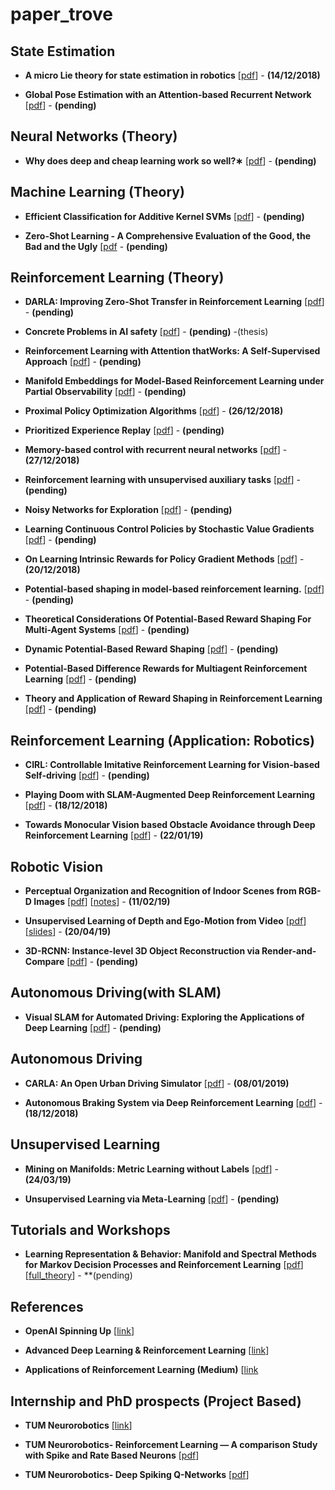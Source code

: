 # paper_trove


## State Estimation

- **A micro Lie theory for state estimation in robotics** [[pdf](https://arxiv.org/pdf/1812.01537.pdf)] - **(14/12/2018)**

- **Global Pose Estimation with an Attention-based Recurrent Network** [[pdf](https://arxiv.org/pdf/1802.06857.pdf)] - **(pending)**


## Neural Networks (Theory)

- **Why does deep and cheap learning work so well?∗** [[pdf](https://arxiv.org/pdf/1608.08225.pdf)] - **(pending)**

## Machine Learning (Theory)

- **Efficient Classification for Additive Kernel SVMs** [[pdf](https://ieeexplore.ieee.org/stamp/stamp.jsp?tp=&arnumber=6165310)] - **(pending)**

- **Zero-Shot Learning - A Comprehensive Evaluation of the Good, the Bad and the Ugly** [[pdf](https://arxiv.org/pdf/1707.00600.pdf) - **(pending)**

## Reinforcement Learning (Theory)

- **DARLA: Improving Zero-Shot Transfer in Reinforcement Learning** [[pdf](http://proceedings.mlr.press/v70/higgins17a/higgins17a.pdf)] - **(pending)**

- **Concrete Problems in AI safety** [[pdf](https://arxiv.org/pdf/1606.06565.pdf)] - **(pending)** -(thesis)

- **Reinforcement Learning with Attention thatWorks: A Self-Supervised Approach** [[pdf](https://arxiv.org/pdf/1904.03367.pdf)] - **(pending)**

- **Manifold Embeddings for Model-Based Reinforcement Learning under Partial Observability** [[pdf](https://papers.nips.cc/paper/3640-manifold-embeddings-for-model-based-reinforcement-learning-under-partial-observability.pdf)] - **(pending)**

- **Proximal Policy Optimization Algorithms** [[pdf](https://arxiv.org/pdf/1707.06347.pdf)] - **(26/12/2018)**

- **Prioritized Experience Replay** [[pdf](https://arxiv.org/pdf/1511.05952.pdf)] - **(pending)**

- **Memory-based control with recurrent neural networks** [[pdf](http://rll.berkeley.edu/deeprlworkshop/papers/rdpg.pdf)] - **(27/12/2018)** 

- **Reinforcement learning with unsupervised auxiliary tasks** [[pdf](https://arxiv.org/pdf/1611.05397.pdf)] - **(pending)**

- **Noisy Networks for Exploration** [[pdf](https://arxiv.org/pdf/1706.10295.pdf)] - **(pending)**

- **Learning Continuous Control Policies by Stochastic Value Gradients** [[pdf](https://papers.nips.cc/paper/5796-learning-continuous-control-policies-by-stochastic-value-gradients.pdf)] - **(pending)**

- **On Learning Intrinsic Rewards for Policy Gradient Methods** [[pdf](https://arxiv.org/pdf/1804.06459.pdf)] - **(20/12/2018)**

- **Potential-based shaping in model-based reinforcement learning.** [[pdf](https://www.aaai.org/Papers/AAAI/2008/AAAI08-096.pdf)] - **(pending)**

- **Theoretical Considerations Of Potential-Based Reward Shaping For Multi-Agent Systems** [[pdf](http://www.aamas-conference.org/Proceedings/aamas2011/papers/D1_G45.pdf)] - **(pending)**

- **Dynamic Potential-Based Reward Shaping** [[pdf](http://www.ifaamas.org/Proceedings/aamas2012/papers/2C_3.pdf)] - **(pending)**

- **Potential-Based Difference Rewards for Multiagent Reinforcement Learning** [[pdf](http://web.engr.oregonstate.edu/~ktumer/publications/files/tumer-devlin_aamas14.pdf)] - **(pending)**

- **Theory and Application of Reward Shaping in Reinforcement Learning** [[pdf](https://core.ac.uk/download/pdf/4820036.pdf)] - **(pending)**



## Reinforcement Learning (Application: Robotics)

- **CIRL: Controllable Imitative Reinforcement Learning for Vision-based Self-driving** [[pdf](https://eccv2018.org/openaccess/content_ECCV_2018/papers/Xiaodan_Liang_CIRL_Controllable_Imitative_ECCV_2018_paper.pdf)] - **(pending)**

- **Playing Doom with SLAM-Augmented Deep Reinforcement Learning** [[pdf](https://arxiv.org/pdf/1612.00380.pdf)] - **(18/12/2018)**

- **Towards Monocular Vision based Obstacle
Avoidance through Deep Reinforcement Learning** [[pdf](https://arxiv.org/pdf/1706.09829.pdf)] - **(22/01/19)**

## Robotic Vision 

- **Perceptual Organization and Recognition of Indoor Scenes from RGB-D Images** [[pdf](http://saurabhg.web.illinois.edu/pdfs/gupta2013perceptual.pdf)] [[notes](papers/Gupta_Perceptual_Organization_and_2013_CVPR_paper.pdf)] - **(11/02/19)**

- **Unsupervised Learning of Depth and Ego-Motion from Video** [[pdf](https://people.eecs.berkeley.edu/~tinghuiz/projects/SfMLearner/cvpr17_sfm_final.pdf)] [[slides](https://people.eecs.berkeley.edu/~tinghuiz/projects/SfMLearner/)] - **(20/04/19)**

- **3D-RCNN: Instance-level 3D Object Reconstruction via Render-and-Compare** [[pdf](http://abhijitkundu.info/Publications/3DRCNN_CVPR18.pdf)] - **(pending)**


## Autonomous Driving(with SLAM)

- **Visual SLAM for Automated Driving: Exploring the Applications of Deep Learning** [[pdf](http://openaccess.thecvf.com/content_cvpr_2018_workshops/papers/w9/Milz_Visual_SLAM_for_CVPR_2018_paper.pdf)] - **(pending)**



## Autonomous Driving

- **CARLA: An Open Urban Driving Simulator** [[pdf](http://proceedings.mlr.press/v78/dosovitskiy17a/dosovitskiy17a.pdf)] - **(08/01/2019)**

- **Autonomous Braking System via Deep Reinforcement Learning** [[pdf](https://arxiv.org/pdf/1702.02302.pdf)] - **(18/12/2018)**



## Unsupervised Learning

- **Mining on Manifolds: Metric Learning without Labels** [[pdf](http://openaccess.thecvf.com/content_cvpr_2018/papers/Iscen_Mining_on_Manifolds_CVPR_2018_paper.pdf)] - **(24/03/19)**

- **Unsupervised Learning via Meta-Learning** [[pdf](https://arxiv.org/abs/1810.02334?fbclid=IwAR3UI7ylORmCbKyEN0wRKqaAEOMZ5RkYL2ksp3RTN-noAqWmgkg0s4-MbK8)] - **(pending)**

## Tutorials and Workshops

- **Learning Representation & Behavior: Manifold and Spectral Methods for Markov Decision Processes and Reinforcement Learning** [[pdf](https://people.cs.umass.edu/~mahadeva/icml06-tutorial/icml2006-tutorial-pdf-final.pdf)] [[full_theory](http://www-all.cs.umass.edu/pubs/2009/mahadevan_09.pdf)] - **(pending)



## References

- **OpenAI Spinning Up** [[link](https://spinningup.openai.com/en/latest/spinningup/keypapers.html?fbclid=IwAR3j3vHa7FlMWuH8As4JogbNDhyRKHWiaU3FgFEXSH35yj8FmOPHuYbGFtk)]

- **Advanced Deep Learning & Reinforcement Learning** [[link](https://www.youtube.com/playlist?list=PLqYmG7hTraZDNJre23vqCGIVpfZ_K2RZs)]

- **Applications of Reinforcement Learning (Medium)** [[link](https://medium.com/@yuxili/rl-applications-73ef685c07eb)


## Internship and PhD prospects (Project Based)

- **TUM Neurorobotics** [[link](http://www.neurorobotics.net/jobs.html)]

- **TUM Neurorobotics- Reinforcement Learning — A comparison Study with Spike and Rate Based Neurons** [[pdf](https://hbpneurorobotics.files.wordpress.com/2019/03/reinforcment-learning-keras-spike.pdf)] 

- **TUM Neurorobotics- Deep Spiking Q-Networks** [[pdf](https://hbpneurorobotics.files.wordpress.com/2019/03/deep-spiking-q-networks.pdf)]

